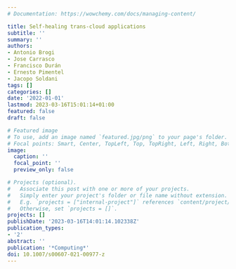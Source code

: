 ```yaml
---
# Documentation: https://wowchemy.com/docs/managing-content/

title: Self-healing trans-cloud applications
subtitle: ''
summary: ''
authors:
- Antonio Brogi
- Jose Carrasco
- Francisco Durán
- Ernesto Pimentel
- Jacopo Soldani
tags: []
categories: []
date: '2022-01-01'
lastmod: 2023-03-16T15:01:14+01:00
featured: false
draft: false

# Featured image
# To use, add an image named `featured.jpg/png` to your page's folder.
# Focal points: Smart, Center, TopLeft, Top, TopRight, Left, Right, BottomLeft, Bottom, BottomRight.
image:
  caption: ''
  focal_point: ''
  preview_only: false

# Projects (optional).
#   Associate this post with one or more of your projects.
#   Simply enter your project's folder or file name without extension.
#   E.g. `projects = ["internal-project"]` references `content/project/deep-learning/index.md`.
#   Otherwise, set `projects = []`.
projects: []
publishDate: '2023-03-16T14:01:14.102338Z'
publication_types:
- '2'
abstract: ''
publication: '*Computing*'
doi: 10.1007/s00607-021-00977-z
---
```

